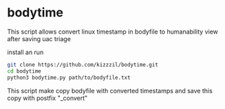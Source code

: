 # bodytime
This script allows convert linux timestamp in bodyfile to humanability view after saving uac triage

install an run
```bash
git clone https://github.com/kizzzil/bodytime.git
cd bodytime
python3 bodytime.py path/to/bodyfile.txt
```
This script make copy bodyfile with converted timestamps and save this copy with postfix "_convert"
